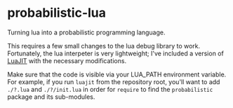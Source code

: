 probabilistic-lua
===================

Turning lua into a probabilistic programming language.

This requires a few small changes to the lua debug library to work. Fortunately, the lua interpeter is very lightweight; I've included a version of [LuaJIT](http://luajit.org/) with the necessary modifications.

Make sure that the code is visible via your LUA_PATH environment variable. For example, if you run `luajit` from the repository root, you'll want to add `./?.lua` and `./?/init.lua` in order for `require` to find the `probabilistic` package and its sub-modules.
